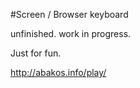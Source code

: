 #Screen / Browser keyboard 

unfinished. work in progress.

Just for fun.

http://abakos.info/play/
